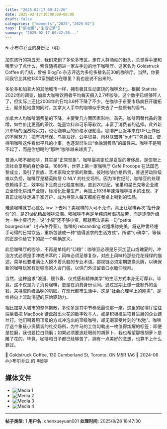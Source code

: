 ```yaml
---
title: "2025-02-17 09:42:26"
date: 2025-02-17T10:00:00+08:00
draft: false
categories: ["moments","2025","2025-02"]
tags: ["朋友圈","生活记录"]
summary: "2025-02-17 09:42:26..."
---
```


☕ 小布尔乔亚的身份证（明）

加东旅行的第五天，我们来到了多伦多市区。走在人群涌动的街头，总觉得手里和嘴里少了点什么，索性随机拐进一家左手边的地下咖啡厅。这家名为 Goldstruck Coffee 的门店，曾被 BlogTo 杂志评选为多伦多排名前30的咖啡厅。当然，你要问我它比其他1300家到底好在哪里？我也是说不出来的。

多伦多和加拿大的其他城市一样，拥有极其生动富饶的咖啡文化。根据 Statista 2022年的调查，加拿大咖啡饮用者平均每天摄入2.7杯咖啡。这个数字已经够吓人了，但实际上还比2008年的日均3.6杯下降了不少。在咖啡于东亚市场疯狂开疆拓土、厮杀抢地盘的同时，加拿大人手中的咖啡似乎失去了一些原有的香气。

加拿大人均咖啡消费量的下降，主要受几方面因素影响。首先，咖啡因替代品的激增，如性价比更高的茶饮、能量饮料和可乐等软饮，丰富了消费者的选择。此外新兴市场的强烈购买力，也让咖啡豆的价格水涨船高。咖啡产业近年来在DEI上作出的不懈努力：把有机环保、鸟类友好、公平贸易、雨林联盟等“buff”打包叠加，使得喝咖啡这件看似平凡的小事，也逐渐衍生出“金融消费品”的属性来。咖啡不是喝不起了，而是你想喝的“那种”咖啡越来越贵了。

普通人喝不起咖啡，其实是“正常现象”。咖啡最初定位是妥妥的奢侈品，是仅限上流社会享用的身份象征。1686年，世界上第一家咖啡厅 Café Procope 在法国巴黎成立，吸引了贵族、艺术家和文学家的聚集。彼时咖啡价格昂贵，普通劳动阶级难以负担，咖啡厅是精英阶层 O NLY 的社交场所。因为19世纪前，咖啡豆的处理依赖纯手工，效率低下且商业化程度有限。直到20世纪，雀巢和星巴克等企业建立全球化烘焙产业链，标准化批量生产，再加上1938年速溶咖啡技术的出现，才真正让咖啡走进千家万户，成为寻常人每天都能在餐桌上喝到的饮品。

难道咖啡就甘心这么 low 下去吗？卖咖啡的人可不允许。真正让咖啡再次“抬升身价”的，是21世纪精品咖啡浪潮。喝咖啡不再是单纯的解渴抗疲劳，而是逐渐升级为一种小资行为。说“小资”还不够小资，那就用法语来一句“petite bourgeoisie”（小布尔乔亚）。咖啡的 rebranding 过程堪称完美，将这种曾经唾手可得的日常饮品，重新包装成一种“值得追求的生活方式”。所谓“小确幸”，等候的正是你给它下的那一个明确定义。

此后咖啡厅的咖啡，不再是单纯的“口粮”：咖啡豆必须是牙买加蓝山或瑰夏的，冲泡方式必须是手冲或冷萃的；风味必须足够复杂，对应上风味轮那些花花绿绿的描述，菜单也要堆满让人摸不着头脑的专业术语。鄙视链必须定期更换头牌，以确保新的咖啡玩家有足够高的入会门槛，以供门外汉留着口水瞻仰膜拜。

当然，这种追求“浪漫、慢节奏、仪式感和精神美学”的生活方式本身无可厚非。毕竟，这不仅是为了消费咖啡，更是在消费身份认同。通过定期上缴一些额外的金钱，来换取阶级品味的巩固。在现代都市生活中，这是“社会心理学上的刚需”，是维持向上流动渴望的原始驱动力。

相比加拿大城市的整体懒散，多伦多是其中节奏感最快那一座。这里的咖啡厅往往端坐着把 MacBook 键盘敲出火花的数字牧羊人，或是积极推进项目进展的企业螺丝钉。他们喝着用顶级的方式冲泡出的顶级咖啡，却无暇享受片刻的“松弛”。咖啡厅这个象征小资情调的社交场所，为牛马的工位勾勒出一枚值得炫耀的标签：即便是拉磨，我也要拉白领磨；如果必须要追赶眼前的胡萝卜，我也希望那根胡萝卜是雕了花的。毕竟，咖啡和日子都已经够苦了，拥有一点美好的念想，也算不上什么罪过。

📍 Goldstruck Coffee, 130 Cumberland St, Toronto, ON M5R 1A6
📅 2024-06
​
​#小布尔乔亚 的 #咖啡

## 媒体文件

- ![Media 1](/Moments/photos/2025-02-17/202502170942260.jpg)
- ![Media 2](/Moments/photos/2025-02-17/202502170942261.jpg)
- ![Media 3](/Moments/photos/2025-02-17/202502170942262.jpg)
- ![Media 4](/Moments/photos/2025-02-17/202502170942263.jpg)

---

**帖子类型:** 1
**用户名:** chenxueyuan001
**处理时间:** 2025/8/28 18:47:30